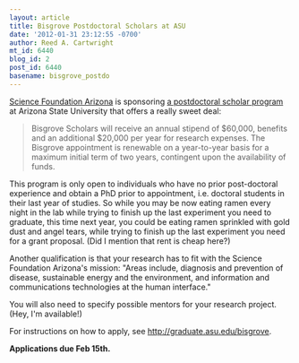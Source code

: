 ```yaml
---
layout: article
title: Bisgrove Postdoctoral Scholars at ASU
date: '2012-01-31 23:12:55 -0700'
author: Reed A. Cartwright
mt_id: 6440
blog_id: 2
post_id: 6440
basename: bisgrove_postdo
---
```

[Science Foundation Arizona](http://www.sfaz.org/) is sponsoring [a postdoctoral scholar program](http://graduate.asu.edu/bisgrove) at Arizona State University that offers a really sweet deal:

> Bisgrove Scholars will receive an annual stipend of $60,000, benefits and an additional $20,000 per year for research expenses. The Bisgrove appointment is renewable on a year-to-year basis for a maximum initial term of two years, contingent upon the availability of funds.

This program is only open to individuals who have no prior post-doctoral experience and obtain a PhD prior to appointment, i.e. doctoral students in their last year of studies.  So while you may be now eating ramen every night in the lab while trying to finish up the last experiment you need to graduate, this time next year, you could be eating ramen sprinkled with gold dust and angel tears, while trying to finish up the last experiment you need for a grant proposal.  (Did I mention that rent is cheap here?)

Another qualification is that your research has to fit with the Science Foundation Arizona's mission: "Areas include, diagnosis and prevention of disease, sustainable energy and the environment, and information and communications technologies at the human interface."

You will also need to specify possible mentors for your research project.  (Hey, I'm available!)

For instructions on how to apply, see http://graduate.asu.edu/bisgrove.

**Applications due Feb 15th.**
